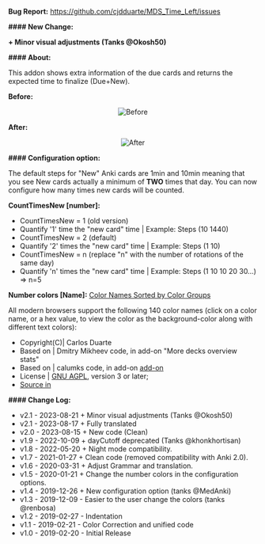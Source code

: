 <b>Bug Report:</b> <a href="https://github.com/cjdduarte/MDS_Time_Left/issues">https://github.com/cjdduarte/MDS_Time_Left/issues</a>

<b>#### New Change:</b>

<b>+ Minor visual adjustments (Tanks @Okosh50)</b>

<b>#### About:</b>

This addon shows extra information of the due cards and returns the expected time to finalize (Due+New).

<b>Before:</b>

<p align="center">
  <img src="https://i.ibb.co/JKzqR6H/image.png" alt="Before">
</p>

<b>After:</b>

<p align="center">
  <img src="https://i.ibb.co/Ptk82k1/image.png" alt="After">
</p>

<b>#### Configuration option:</b>

The default steps for "New" Anki cards are 1min and 10min meaning that you see New cards actually a minimum of <b>TWO</b> times that day.
You can now configure how many times new cards will be counted.

<b>CountTimesNew [number]:</b>

<ul>
  <li>CountTimesNew = 1 (old version)</li>
  <li>Quantify '1' time the "new card" time | Example: Steps (10 1440)</li>
  <li>CountTimesNew = 2 (default)</li>
  <li>Quantify '2' times the "new card" time | Example: Steps (1 10)</li>
  <li>CountTimesNew = n (replace "n" with the number of rotations of the same day)</li>
  <li>Quantify 'n' times the "new card" time | Example: Steps (1 10 10 20 30...) => n=5</li>
</ul>

<b>Number colors [Name]:</b> <a href="https://www.w3schools.com/colors/colors_groups.asp">Color Names Sorted by Color Groups</a>

All modern browsers support the following 140 color names (click on a color name, or a hex value, to view the color as the background-color along with different text colors):

<ul>
  <li>Copyright(C)| Carlos Duarte</li>
  <li>Based on | Dmitry Mikheev code, in add-on "More decks overview stats"</li>
  <li>Based on | calumks code, in add-on <a href="https://github.com/calumks/anki-deck-stats">add-on</a></li>
  <li>License | <a href="http://www.gnu.org/licenses/agpl.html">GNU AGPL</a>, version 3 or later;</li>
  <li><a href="https://github.com/cjdduarte/MDS_Time_Left">Source in</a></li>
</ul>

<b> #### Change Log:</b>

<ul>
  <li>v2.1 - 2023-08-21 + Minor visual adjustments (Tanks @Okosh50)</li>
  <li>v2.1 - 2023-08-17 + Fully translated</li>
  <li>v2.0 - 2023-08-15 + New code (Clean)</li>
  <li>v1.9 - 2022-10-09 + dayCutoff deprecated (Tanks @khonkhortisan)</li>
  <li>v1.8 - 2022-05-20 + Night mode compatibility.</li>
  <li>v1.7 - 2021-01-27 + Clean code (removed compatibility with Anki 2.0).</li>
  <li>v1.6 - 2020-03-31 + Adjust Grammar and translation.</li>
  <li>v1.5 - 2020-01-21 + Change the number colors in the configuration options.</li>
  <li>v1.4 - 2019-12-26 + New configuration option (tanks @MedAnki)</li>
  <li>v1.3 - 2019-12-09 - Easier to the user change the colors (tanks @renbosa)</li>
  <li>v1.2 - 2019-02-27 - Indentation</li>
  <li>v1.1 - 2019-02-21 - Color Correction and unified code</li>
  <li>v1.0 - 2019-02-20 - Initial Release</li>
</ul>

